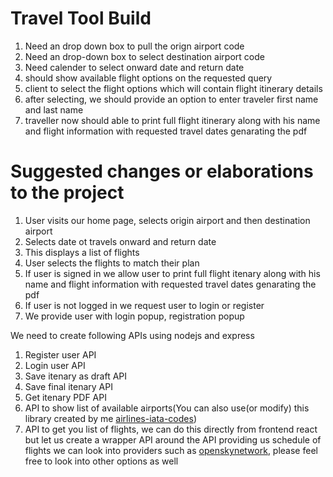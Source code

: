 # Travel Tool Build

1. Need an drop down box to pull the orign airport code
2. Need an drop-down box to select destination airport code
3. Need calender to select onward date and return date
4. should show available flight options on the requested query
5. client to select the flight options which will contain flight itinerary details
6. after selecting, we should provide an option to enter traveler first name and last name
7. traveller now should able to print full flight itinerary along with his name and flight information with requested travel dates genarating the pdf


# Suggested changes or elaborations to the project

1. User visits our home page, selects origin airport and then destination airport
2. Selects date ot travels onward and return date
3. This displays a list of flights 
4. User selects the flights to match their plan
5. If user is signed in we allow user to print full flight itenary along with his name and flight information with requested travel dates genarating the pdf
6. If user is not logged in we request user to login or register
7. We provide user with login popup, registration popup

We need to create following APIs using nodejs and express
1. Register user API
2. Login user API
3. Save itenary as draft API
4. Save final itenary API
5. Get itenary PDF API
6. API to show list of available airports(You can also use(or modify) this library created by me [airlines-iata-codes](https://www.npmjs.com/package/airlines-iata-codes))
7. API to get you list of flights, we can do this directly from frontend react but let us create a wrapper API around the API providing us schedule of flights we can look into providers such as [openskynetwork](https://openskynetwork.github.io/opensky-api/rest.html#), please feel free to look into other options as well